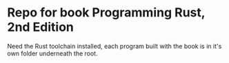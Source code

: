 # Repo for book Programming Rust, 2nd Edition

Need the Rust toolchain installed, each program built with the book is in it's own folder underneath the root.